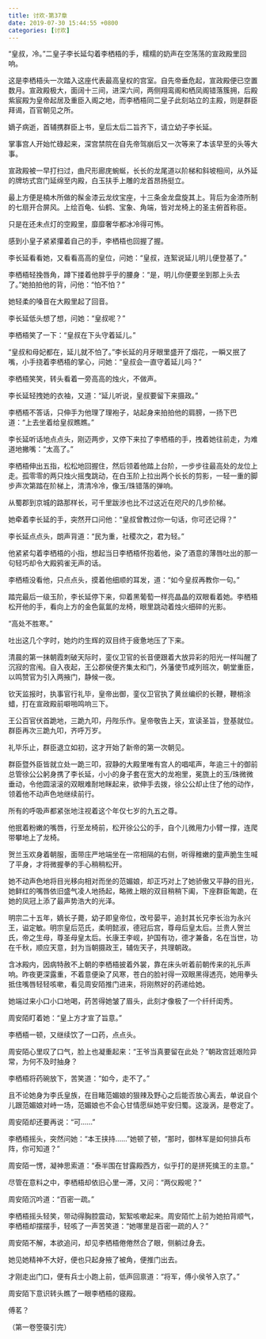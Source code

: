 ```yaml
---
title: 讨欢-第37章
date: 2019-07-30 15:44:55 +0800
categories: [讨欢]
---
```


“皇叔，冷。”二皇子李长延勾着李栖梧的手，糯糯的奶声在空荡荡的宣政殿里回响。

这是李栖梧头一次踏入这座代表最高皇权的宫室。自先帝垂危起，宣政殿便已空置数月。宣政殿极大，面阔十三间，进深六间，两侧翔鸾阁和栖凤阁错落簇拥，后殿紫宸殿为皇帝起居及重臣入阁之地，而李栖梧同二皇子此刻站立的主殿，则是群臣拜谒，百官朝见之所。

嫡子病逝，首辅携群臣上书，皇后太后二旨齐下，请立幼子李长延。

掌事宫人开始忙碌起来，深宫禁院在自先帝驾崩后又一次等来了本该早至的头等大事。

宣政殿被一早打扫过，曲尺形廊庑蜿蜒，长长的龙尾道以阶梯和斜坡相间，从外延的牌坊式宫门延绵至内殿，白玉扶手上雕的龙首昂扬挺立。

最上方便是楠木所做的髹金漆云龙纹宝座，十三条金龙盘旋其上。背后为金漆所制的七扇开合屏风。上绘百龟、仙鹤、宝象、角端，皆对龙椅上的圣主俯首称臣。

只是在还未点灯的空殿里，靡靡奢华都冰冷得可怖。

感到小皇子紧紧攥着自己的手，李栖梧也回握了握。

李长延看看她，又看看高高的皇位，问她：“皇叔，连絮说延儿明儿便登基了。”

李栖梧轻挽唇角，蹲下搂着他胖乎乎的腰身：“是，明儿你便要坐到那上头去了。”她拍拍他的背，问他：“怕不怕？”

她轻柔的嗓音在大殿里起了回音。

李长延低头想了想，问她：“皇叔呢？”

李栖梧笑了一下：“皇叔在下头守着延儿。”

“皇叔和母妃都在，延儿就不怕了。”李长延的月牙眼里盛开了烟花，一瞬又抿了嘴，小手挠着李栖梧的掌心，问她：“皇叔会一直守着延儿吗？”

李栖梧笑笑，转头看着一旁高高的烛火，不做声。

李长延轻拽她的衣袖，又道：“延儿听说，皇叔要留下来摄政。”

李栖梧不答话，只伸手为他理了理袍子，站起身来拍拍他的肩膀，一扬下巴道：“上去坐着给皇叔瞧瞧。”

李长延听话地点点头，刚迈两步，又停下来拉了李栖梧的手，拽着她往前走，为难道地撇嘴：“太高了。”

李栖梧伸出五指，松松地回握住，然后领着他踏上台阶，一步步往最高处的龙位上走。孤零零的两只烛火摇曳跳动，在白玉阶上拉出两个长长的剪影，一轻一重的脚步声次第踏在阶梯上，清清冷冷，像玉/珠错落的弹响。

从蜀郡到京城的路那样长，可千里跋涉也比不过这近在咫尺的几步阶梯。

她牵着李长延的手，突然开口问他：“皇叔曾教过你一句话，你可还记得？”

李长延点点头，朗声背道：“民为重，社稷次之，君为轻。”

他紧紧勾着李栖梧的小指，想起当日李栖梧怀抱着他，染了酒意的薄唇吐出的那一句轻巧却令大殿鸦雀无声的话。

李栖梧没看他，只点点头，摸着他细顺的耳发，道：“如今皇叔再教你一句。”

踏完最后一级玉阶，李长延停下来，仰着黑葡萄一样亮晶晶的双眼看着她。李栖梧松开他的手，看向上方的金色氤氲的龙椅，眼里跳动着烛火细碎的光影。

“高处不胜寒。”

吐出这几个字时，她灼灼生辉的双目终于疲惫地压了下来。

清晨的第一抹朝霞刺破天际时，銮仪卫官的长音便跟着大放异彩的阳光一样叫醒了沉寂的宫闱。自入夜起，王公郡侯便齐集太和门，外藩使节咸列班次，朝堂重臣，以鸣赞官为引入两掖门，静候一夜。

钦天监报时，执事官行礼毕，皇帝出御，銮仪卫官执了黄丝编织的长鞭，鞭梢涂蜡，打在宣政殿前噼啪鸣响三下。

王公百官伏首跪地，三跪九叩，丹陛乐作。皇帝敬告上天，宣读圣旨，登基就位。群臣再次三跪九叩，齐呼万岁。

礼毕乐止，群臣退立如初，这才开始了新帝的第一次朝见。

群臣暨外臣皆就立处一跪三叩，寂静的大殿里唯有宫人的唱喏声，年逾三十的御前总管徐公公躬身携了李长延，小小的身子套在宽大的龙袍里，冕旒上的玉/珠微微垂动，令他圆滚滚的双眼难耐地眯起来，欲伸手去拨，徐公公却止住了他的动作，领着他不动声色地继续前行。

所有的呼吸声都紧张地注视着这个年仅七岁的九五之尊。

他抿着粉嫩的嘴唇，行至龙椅前，松开徐公公的手，自个儿微用力小臂一撑，连爬带攀地上了龙椅。

贺兰玉欢身着朝服，面带庄严地端坐在一帘相隔的右侧，听得稚嫩的童声脆生生喊了平身，才将微握拳的手心稍稍松开。

她不动声色地将目光移向相对而坐的范媚娘，却正巧对上了她骄傲又平静的目光，她鲜红的嘴唇依旧盛气凌人地扬起，略微上眼的双目稍稍下阖，下座群臣匍跪，在她的凤冠上添了最声势浩大的光泽。

明宗二十五年，嫡长子薨，幼子即皇帝位，改号晏平，追封其长兄李长治为永兴王，谥定敏。明宗皇后范氏，柔明懿淑，德冠后宫，尊母后皇太后。兰贵人贺兰氏，帝之生母，尊圣母皇太后。长康王李岘，护国有功，德才兼备，名在当世，功在千秋，顺应天意，封为当朝摄政王，辅佐天子，共理朝政。

含冰殿内，因病特赦不上朝的李栖梧披着外裳，靠在床头听着前朝传来的礼乐声响。昨夜更深露重，不着意便染了风寒，苍白的脸衬得一双眼黑得透亮，她用拳头抵住嘴唇轻轻咳嗽，看见周安陌推门进来，将刚熬好的药递给她。

她端过来小口小口地喝，药苦得她皱了眉头，此刻才像极了一个纤纤闺秀。

周安陌盯着她：“皇上方才宣了旨意。”

李栖梧一顿，又继续饮了一口药，点点头。

周安陌心里叹了口气，脸上也凝重起来：“王爷当真要留在此处？”朝政宫廷艰险异常，为何不及时抽身？

李栖梧将药碗放下，苦笑道：“如今，走不了。”

且不论她身为李氏皇族，在目睹范媚娘的狠辣及野心之后能否放心离去，单说自个儿跟范媚娘对峙一场，范媚娘也不会心甘情愿纵她平安归蜀。这漩涡，是卷定了。

周安陌却还要再说：“可……”

李栖梧摇头，突然问她：“本王挟持……”她顿了顿，“那时，御林军是如何排兵布阵，你可知道？”

周安陌一愣，凝神思索道：“泰半围在甘露殿西方，似乎打的是拼死擒王的主意。”

尽管在意料之中，李栖梧却依旧心里一滞，又问：“两仪殿呢？”

周安陌沉吟道：“百密一疏。”

李栖梧摇头轻笑，带动得胸腔震动，絮絮咳嗽起来。周安陌忙上前为她拍背顺气，李栖梧却摆摆手，轻咳了一声苦笑道：“她哪里是百密一疏的人？”

周安陌不解，本欲追问，却见李栖梧倦倦然合了眼，侧躺过身去。

她见她精神不大好，便也只起身掖了被角，便推门出去。

才刚走出门口，便有兵士小跑上前，低声回禀道：“将军，傅小侯爷入京了。”

周安陌下意识转头瞧了一眼李栖梧的寝殿。

傅茗？

（第一卷箜篌引完）

